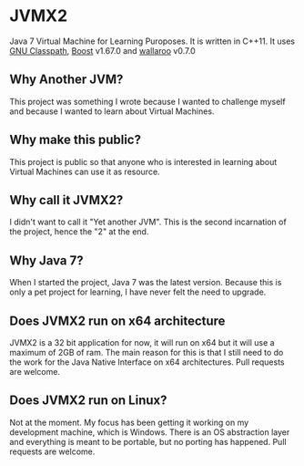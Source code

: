 # JVMX2

Java 7 Virtual Machine for Learning Puroposes. It is written in C++11. It uses [GNU Classpath](https://www.gnu.org/software/classpath/home.html), [Boost](https://www.boost.org/) v1.67.0 and [wallaroo](https://wallaroolib.sourceforge.net/index.html) v0.7.0

## Why Another JVM?

This project was something I wrote because I wanted to challenge myself and because I wanted to learn about Virtual Machines.

## Why make this public?

This project is public so that anyone who is interested in learning about Virtual Machines can use it as resource.

## Why call it JVMX2?

I didn't want to call it "Yet another JVM". This is the second incarnation of the project, hence the "2" at the end.

## Why Java 7?

When I started the project, Java 7 was the latest version. Because this is only a pet project for learning, I have never felt the need to upgrade.

## Does JVMX2 run on x64 architecture

JVMX2 is a 32 bit application for now, it will run on x64 but it will use a maximum of 2GB of ram. The main reason for this is that I still need to do the work for the Java Native Interface on x64 architectures. Pull requests are welcome.

## Does JVMX2 run on Linux?

Not at the moment. My focus has been getting it working on my development machine, which is Windows. There is an OS abstraction layer and everything is meant to be portable, but no porting has happened. Pull requests are welcome.
